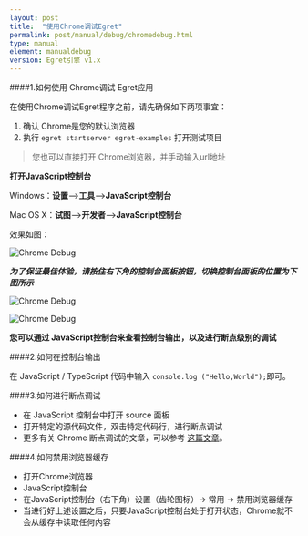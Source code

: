 ```yaml
---
layout: post
title:  "使用Chrome调试Egret"
permalink: post/manual/debug/chromedebug.html
type: manual
element: manualdebug
version: Egret引擎 v1.x
---
```


####1.如何使用 Chrome调试 Egret应用

在使用Chrome调试Egret程序之前，请先确保如下两项事宜：

1. 确认 Chrome是您的默认浏览器
2. 执行 `egret startserver egret-examples` 打开测试项目

>您也可以直接打开 Chrome浏览器，并手动输入url地址

**打开JavaScript控制台**

Windows：**设置**——>**工具**——>**JavaScript控制台**

Mac OS X：**试图**——>**开发者**——>**JavaScript控制台**

效果如图：

![Chrome Debug]({{site.baseurl}}/assets/img/chromedebug1.png)

***为了保证最佳体验，请按住右下角的控制台面板按钮，切换控制台面板的位置为下图所示***

![Chrome Debug]({{site.baseurl}}/assets/img/chromedebug3.png)

![Chrome Debug]({{site.baseurl}}/assets/img/chromedebug2.png)

**您可以通过 JavaScript控制台来查看控制台输出，以及进行断点级别的调试**

####2.如何在控制台输出

在 JavaScript / TypeScript 代码中输入 `console.log ("Hello,World");`即可。

####3.如何进行断点调试

* 在 JavaScript 控制台中打开 source 面板
* 打开特定的源代码文件，双击特定代码行，进行断点调试
* 更多有关 Chrome 断点调试的文章，可以参考 <a href="http://han.guokai.blog.163.com/blog/static/136718271201321402514114/" target="_blank">这篇文章</a>。

####4.如何禁用浏览器缓存

* 打开Chrome浏览器
* JavaScript控制台
* 在JavaScript控制台（右下角）设置（齿轮图标）-> 常用 -> 禁用浏览器缓存
* 当进行好上述设置之后，只要JavaScript控制台处于打开状态，Chrome就不会从缓存中读取任何内容
